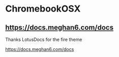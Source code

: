 # ChromebookOSX
## https://docs.meghan6.com/docs

Thanks LotusDocs for the fire theme

https://docs.meghan6.com/docs
